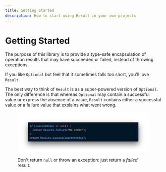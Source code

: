 ```yaml
---
title: Getting Started
description: How to start using Result in your own projects
---
```


# Getting Started

The purpose of this library is to provide a type-safe encapsulation of operation results that may have succeeded or failed, instead of throwing exceptions.

If you like `Optional` but feel that it sometimes falls too short, you'll love `Result`.

The best way to think of `Result` is as a super-powered version of `Optional`. The only difference is that whereas `Optional` may contain a successful value or express the absence of a value, `Result` contains either a successful value or a failure value that explains what went wrong.

<figure><img src="../.gitbook/assets/getting-started.png" alt=""><figcaption><p>Don't return <code>null</code> or throw an exception: just return a <em>failed</em> result.</p></figcaption></figure>
